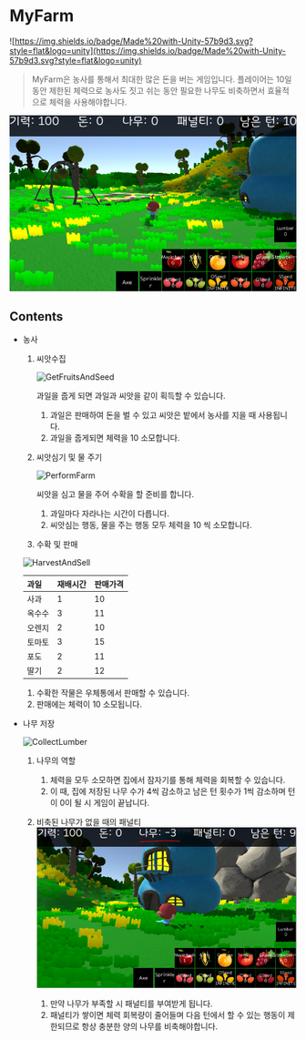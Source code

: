 
# MyFarm

![https://img.shields.io/badge/Made%20with-Unity-57b9d3.svg?style=flat&logo=unity](https://img.shields.io/badge/Made%20with-Unity-57b9d3.svg?style=flat&logo=unity)

> MyFarm은 농사를 통해서 최대한 많은 돈을 버는 게임입니다. 플레이어는 10일 동안 제한된 체력으로 농사도 짓고 쉬는 동안 필요한 나무도 비축하면서 효율적으로 체력을 사용해야합니다.


![Title](./Field/Imgs/ExampleImage.PNG)

## Contents

- 농사

    1. 씨앗수집
        
		![GetFruitsAndSeed](./Field/Imgs/GetFruitsAndSeed.gif)
        
         과일을 줍게 되면 과일과 씨앗을 같이 획득할 수 있습니다.
        
        1. 과일은 판매하여 돈을 벌 수 있고 씨앗은 밭에서 농사를 지을 때 사용됩니다.
        2. 과일을 줍게되면 체력을 10 소모합니다.
        
    2. 씨앗심기  및 물 주기
        
        ![PerformFarm](./Field/Imgs/PerformFarm.gif)
        
        씨앗을 심고 물을 주어 수확을 할 준비를 합니다.
        
        1. 과일마다 자라나는 시간이 다릅니다.
        2. 씨앗심는 행동, 물을 주는 행동 모두 체력을 10 씩 소모합니다.
        
    
    1. 수확 및 판매
    
    ![HarvestAndSell](./Field/Imgs/HarvestAndSell.gif)
    
    | 과일 | 재배시간 | 판매가격 |
    | --- | --- | --- |
    | 사과 | 1 | 10 |
    | 옥수수 | 3 | 11 |
    | 오렌지 | 2 | 10 |
    | 토마토 | 3 | 15 |
    | 포도 | 2 | 11 |
    | 딸기 | 2 | 12 |
    1. 수확한 작물은 우체통에서 판매할 수 있습니다.
    2. 판매에는 체력이 10 소모됩니다.
- 나무 저장
    
    ![CollectLumber](./Field/Imgs/CollectLumber.gif)
    
    1. 나무의 역할
        1. 체력을 모두 소모하면 집에서 잠자기를 통해 체력을 회복할 수 있습니다.
        2. 이 때, 집에 저장된 나무 수가 4씩 감소하고 남은 턴 횟수가 1씩 감소하며 턴이 0이 될 시 게임이 끝납니다.
    
    2.  비축된 나무가 없을 때의 패널티
		![lumberPenalty](./Field/Imgs/lumberPenalty.PNG)
		1. 만약 나무가 부족할 시 패널티를 부여받게 됩니다.
		2. 패널티가 쌓이면 체력 회복량이 줄어들며 다음 턴에서 할 수 있는 행동이 제한되므로 항상 충분한 양의 나무를 비축해야합니다.